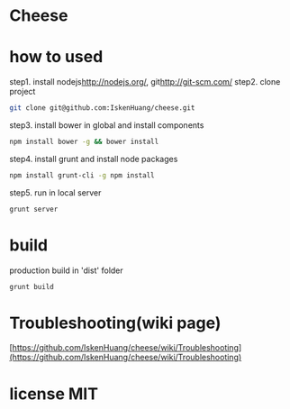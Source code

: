 Cheese
======

# how to used
step1. install nodejs<http://nodejs.org/>, git<http://git-scm.com/>
step2. clone project
```bash
git clone git@github.com:IskenHuang/cheese.git
```
step3. install bower in global and install components
```bash
npm install bower -g && bower install
```
step4. install grunt and install node packages
```bash
npm install grunt-cli -g npm install
```
step5. run in local server
```bash
grunt server
```

# build
production build in 'dist' folder

```bash
grunt build
```

# Troubleshooting(wiki page)
[https://github.com/IskenHuang/cheese/wiki/Troubleshooting](https://github.com/IskenHuang/cheese/wiki/Troubleshooting)

# license MIT